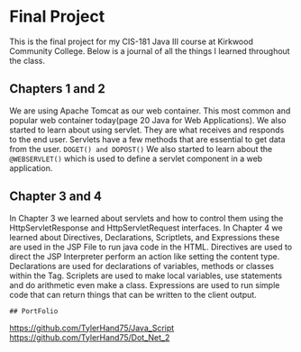 # Final Project

This is the final project for my CIS-181 Java III course at Kirkwood Community College. Below is a journal of all the things I learned throughout the class.

## Chapters 1 and 2
We are using  Apache Tomcat as our web container. This most common and popular web container today(page 20 Java for Web Applications). 
We also started to learn about using servlet. They are what receives and responds to the end user. 
Servlets have a few methods that are essential to get data from the user. ```DOGET() and DOPOST()```
We also started to learn about the ``@WEBSERVLET()`` which is used to define a servlet component in a web application.


## Chapter 3 and 4 
In Chapter 3 we learned about servlets and how to control them using the HttpServletResponse and HttpServletRequest interfaces.
In Chapter 4 we learned about Directives, Declarations, Scriptlets, and Expressions these are used in the JSP File to run java code in the HTML.
Directives are used to direct the JSP Interpreter perform an action like setting the content type. 
Declarations are used for declarations of variables, methods or classes within the Tag.
Scriplets are used to make local variables, use statements and do arithmetic even make a class. 
Expressions are used to run simple code that can return things that can be written to the client output. 


```
## PortFolio
```
 https://github.com/TylerHand75/Java_Script
 https://github.com/TylerHand75/Dot_Net_2 
 ```
